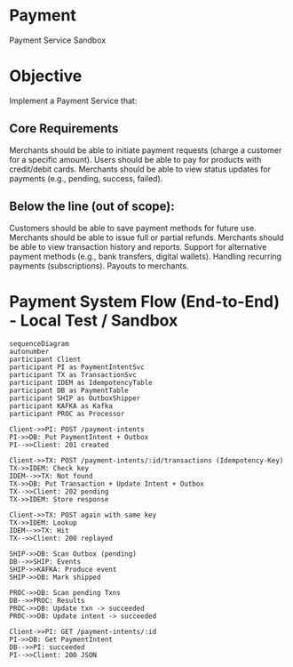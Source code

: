 # Payment
Payment Service Sandbox

# Objective
Implement a Payment Service that:
## Core Requirements 

Merchants should be able to initiate payment requests (charge a customer for a specific amount). 
Users should be able to pay for products with credit/debit cards. Merchants should be able to view status updates for payments (e.g., pending, success, failed). 
## Below the line (out of scope): 
Customers should be able to save payment methods for future use. Merchants should be able to issue full or partial refunds. Merchants should be able to view transaction history and reports. Support for alternative payment methods (e.g., bank transfers, digital wallets). Handling recurring payments (subscriptions). Payouts to merchants.

# Payment System Flow (End-to-End) - Local Test / Sandbox

```mermaid
sequenceDiagram
autonumber
participant Client
participant PI as PaymentIntentSvc
participant TX as TransactionSvc
participant IDEM as IdempotencyTable
participant DB as PaymentTable
participant SHIP as OutboxShipper
participant KAFKA as Kafka
participant PROC as Processor

Client->>PI: POST /payment-intents
PI->>DB: Put PaymentIntent + Outbox
PI-->>Client: 201 created

Client->>TX: POST /payment-intents/:id/transactions (Idempotency-Key)
TX->>IDEM: Check key
IDEM-->>TX: Not found
TX->>DB: Put Transaction + Update Intent + Outbox
TX-->>Client: 202 pending
TX->>IDEM: Store response

Client->>TX: POST again with same key
TX->>IDEM: Lookup
IDEM-->>TX: Hit
TX-->>Client: 200 replayed

SHIP->>DB: Scan Outbox (pending)
DB-->>SHIP: Events
SHIP->>KAFKA: Produce event
SHIP->>DB: Mark shipped

PROC->>DB: Scan pending Txns
DB-->>PROC: Results
PROC->>DB: Update txn -> succeeded
PROC->>DB: Update intent -> succeeded

Client->>PI: GET /payment-intents/:id
PI->>DB: Get PaymentIntent
DB-->>PI: succeeded
PI-->>Client: 200 JSON
```
